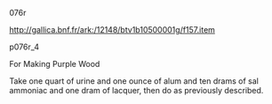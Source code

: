 076r

http://gallica.bnf.fr/ark:/12148/btv1b10500001g/f157.item

p076r_4

For Making Purple Wood

Take one quart of urine and one ounce of alum and ten drams of sal ammoniac and one dram of lacquer, then do as previously described.
